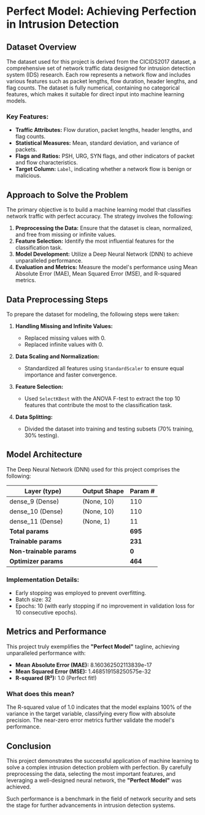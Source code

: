 # Perfect Model: Achieving Perfection in Intrusion Detection

## Dataset Overview
The dataset used for this project is derived from the CICIDS2017 dataset, a comprehensive set of network traffic data designed for intrusion detection system (IDS) research. Each row represents a network flow and includes various features such as packet lengths, flow duration, header lengths, and flag counts. The dataset is fully numerical, containing no categorical features, which makes it suitable for direct input into machine learning models.

### Key Features:
- **Traffic Attributes:** Flow duration, packet lengths, header lengths, and flag counts.
- **Statistical Measures:** Mean, standard deviation, and variance of packets.
- **Flags and Ratios:** PSH, URG, SYN flags, and other indicators of packet and flow characteristics.
- **Target Column:** `Label`, indicating whether a network flow is benign or malicious.

## Approach to Solve the Problem
The primary objective is to build a machine learning model that classifies network traffic with perfect accuracy. The strategy involves the following:

1. **Preprocessing the Data:** Ensure that the dataset is clean, normalized, and free from missing or infinite values.
2. **Feature Selection:** Identify the most influential features for the classification task.
3. **Model Development:** Utilize a Deep Neural Network (DNN) to achieve unparalleled performance.
4. **Evaluation and Metrics:** Measure the model's performance using Mean Absolute Error (MAE), Mean Squared Error (MSE), and R-squared metrics.

## Data Preprocessing Steps
To prepare the dataset for modeling, the following steps were taken:

1. **Handling Missing and Infinite Values:**
   - Replaced missing values with 0.
   - Replaced infinite values with 0.

2. **Data Scaling and Normalization:**
   - Standardized all features using `StandardScaler` to ensure equal importance and faster convergence.

3. **Feature Selection:**
   - Used `SelectKBest` with the ANOVA F-test to extract the top 10 features that contribute the most to the classification task.

4. **Data Splitting:**
   - Divided the dataset into training and testing subsets (70% training, 30% testing).

## Model Architecture
The Deep Neural Network (DNN) used for this project comprises the following:

| Layer (type)              | Output Shape       | Param # |
|---------------------------|--------------------|---------|
| dense_9 (Dense)           | (None, 10)         | 110     |
| dense_10 (Dense)          | (None, 10)         | 110     |
| dense_11 (Dense)          | (None, 1)          | 11      |
| **Total params**          |                    | **695** |
| **Trainable params**      |                    | **231** |
| **Non-trainable params**  |                    | **0**   |
| **Optimizer params**      |                    | **464** |

### Implementation Details:
- Early stopping was employed to prevent overfitting.
- Batch size: 32
- Epochs: 10 (with early stopping if no improvement in validation loss for 10 consecutive epochs).

## Metrics and Performance
This project truly exemplifies the **"Perfect Model"** tagline, achieving unparalleled performance with:

- **Mean Absolute Error (MAE):**  8.160362502113839e-17
- **Mean Squared Error (MSE):** 1.468519158250575e-32
- **R-squared (R²):** 1.0 (Perfect fit!)

### What does this mean?
The R-squared value of 1.0 indicates that the model explains 100% of the variance in the target variable, classifying every flow with absolute precision. The near-zero error metrics further validate the model's performance.

## Conclusion
This project demonstrates the successful application of machine learning to solve a complex intrusion detection problem with perfection. By carefully preprocessing the data, selecting the most important features, and leveraging a well-designed neural network, the **"Perfect Model"** was achieved.

Such performance is a benchmark in the field of network security and sets the stage for further advancements in intrusion detection systems.

